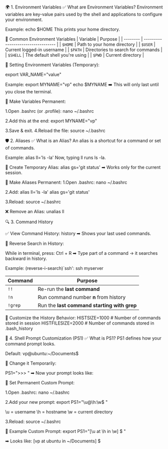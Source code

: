 🌍 1. Environment Variables
✅ What are Environment Variables?
Environment variables are key-value pairs used by the shell and applications to configure your environment.

Example:
echo $HOME
This prints your home directory.

🔑 Common Environment Variables
| Variable | Purpose                            |
| -------- | ---------------------------------- |
| `$HOME`  | Path to your home directory        |
| `$USER`  | Current logged-in username         |
| `$PATH`  | Directories to search for commands |
| `$SHELL` | The default shell you're using     |
| `$PWD`   | Current directory                  |

🔧 Setting Environment Variables (Temporary):

export VAR_NAME="value"

Example:
export MYNAME="vp"
echo $MYNAME
➡️ This will only last until you close the terminal.

🔧 Make Variables Permanent:

1.Open .bashrc (or .profile):
nano ~/.bashrc

2.Add this at the end:
export MYNAME="vp"

3.Save & exit.
4.Reload the file:
source ~/.bashrc

🛡️ 2. Aliases
✅ What is an Alias?
An alias is a shortcut for a command or set of commands.

Example:
alias ll='ls -la'
Now, typing ll runs ls -la.

🔧 Create Temporary Alias:
alias gs='git status'
➡ Works only for the current session.

🔧 Make Aliases Permanent:
1.Open .bashrc:
nano ~/.bashrc

2.Add:
alias ll='ls -la'
alias gs='git status'

3.Reload:
source ~/.bashrc

❌ Remove an Alias:
unalias ll

🔍 3. Command History

✅ View Command History:
history
➡ Shows your last used commands.

🔎 Reverse Search in History:

While in terminal, press:
Ctrl + R
➡ Type part of a command → it searches backward in history.

Example:
(reverse-i-search)`ssh': ssh myserver

| Command | Purpose                                     |
| ------- | ------------------------------------------- |
| `!!`    | Re-run the **last command**                 |
| `!n`    | Run command number **n** from history       |
| `!grep` | Run the **last command starting with grep** |

🔧 Customize the History Behavior:
HISTSIZE=1000    # Number of commands stored in session
HISTFILESIZE=2000 # Number of commands stored in .bash_history


🎨 4. Shell Prompt Customization (PS1)
✅ What is PS1?
PS1 defines how your command prompt looks.

Default:
vp@ubuntu:~/Documents$

🔧 Change it Temporarily:

PS1=">>> "
➡ Now your prompt looks like:
>>> 


🔧 Set Permanent Custom Prompt:

1.Open .bashrc:
 nano ~/.bashrc

2.Add your new prompt:
 export PS1="\u@\h:\w\$ "

\u = username
\h = hostname
\w = current directory

3.Reload:
 source ~/.bashrc

🔹 Example Custom Prompt:
export PS1="[\u at \h in \w] $ "

➡ Looks like:
[vp at ubuntu in ~/Documents] $


